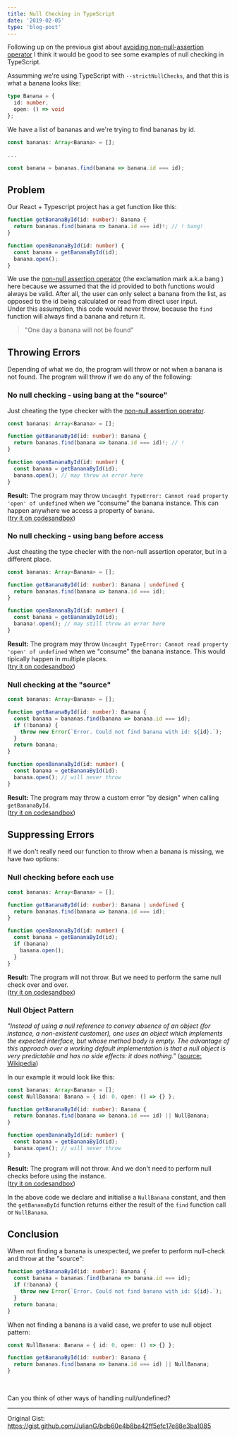 ```yaml
---
title: Null Checking in TypeScript
date: '2019-02-05'
type: 'blog-post'
---
```


Following up on the previous gist about [avoiding non-null-assertion operator](https://gist.github.com/JulianG/18af9b9ff582764a87639d61d4587da1/) I think it would be good to see some examples of null checking in TypeScript.

Assumming we're using TypeScript with `--strictNullChecks`, and that this is what a banana looks like:
```typescript
type Banana = {
  id: number,
  open: () => void
};
```
We have a list of bananas and we're trying to find bananas by id. 
```typescript
const bananas: Array<Banana> = [];

...

const banana = bananas.find(banana => banana.id === id);
```

## Problem

Our React + Typescript project has a get function like this:

```typescript
function getBananaById(id: number): Banana {
  return bananas.find(banana => banana.id === id)!; // ! bang!
}

function openBananaById(id: number) {
  const banana = getBananaById(id);
  banana.open();
}
```

We use the [non-null assertion operator](https://www.typescriptlang.org/docs/handbook/release-notes/typescript-2-0.html) (the exclamation mark a.k.a bang ) here because we assumed that the id provided to both functions would always be valid. After all, the user can only select a banana from the list, as opposed to the id being calculated or read from direct user input.  
Under this assumption, this code would never throw, because the `find` function will always find a banana and return it.

> "One day a banana will not be found"

## Throwing Errors

Depending of what we do, the program will throw or not when a banana is not found. The program will throw if we do any of the following:

### No null checking - using bang at the "source"

Just cheating the type checker with the [non-null assertion operator](https://www.typescriptlang.org/docs/handbook/release-notes/typescript-2-0.html).
```typescript
const bananas: Array<Banana> = [];

function getBananaById(id: number): Banana {
  return bananas.find(banana => banana.id === id)!; // !
}

function openBananaById(id: number) {
  const banana = getBananaById(id);
  banana.open(); // may throw an error here
}
```
**Result:** The program may throw `Uncaught TypeError: Cannot read property 'open' of undefined` when we "consume" the banana instance. This can happen anywhere we access a property of `banana`.  
([try it on codesandbox](https://codesandbox.io/s/61p58m3l63))

### No null checking - using bang before access

Just cheating the type checler with the non-null assertion operator, but in a different place.

```typescript
const bananas: Array<Banana> = [];

function getBananaById(id: number): Banana | undefined {
  return bananas.find(banana => banana.id === id);
}

function openBananaById(id: number) {
  const banana = getBananaById(id);
  banana!.open(); // may still throw an error here
}
```
**Result:** The program may throw `Uncaught TypeError: Cannot read property 'open' of undefined` when we "consume" the banana instance. This would tipically happen in multiple places.  
([try it on codesandbox](https://codesandbox.io/s/x3xpw0q06q))

### Null checking at the "source"

```typescript
const bananas: Array<Banana> = [];

function getBananaById(id: number): Banana {
  const banana = bananas.find(banana => banana.id === id);
  if (!banana) {
    throw new Error(`Error. Could not find banana with id: ${id}.`);
  }
  return banana;
}

function openBananaById(id: number) {
  const banana = getBananaById(id);
  banana.open(); // will never throw
}
```
**Result:** The program may throw a custom error "by design" when calling `getBananaById`.  
([try it on codesandbox](https://codesandbox.io/s/34kjlwmkm5))

## Suppressing Errors

If we don't really need our function to throw when a banana is missing, we have two options:

### Null checking before each use

```typescript
const bananas: Array<Banana> = [];

function getBananaById(id: number): Banana | undefined {
  return bananas.find(banana => banana.id === id);
}

function openBananaById(id: number) {
  const banana = getBananaById(id);
  if (banana)
    banana.open();
  }
}
```
**Result:** The program will not throw. But we need to perform the same null check over and over.  
([try it on codesandbox](https://codesandbox.io/s/1o9wknlpll))

### Null Object Pattern

*"Instead of using a null reference to convey absence of an object (for instance, a non-existent customer), one uses an object which implements the expected interface, but whose method body is empty. The advantage of this approach over a working default implementation is that a null object is very predictable and has no side effects: it does nothing."* ([source: Wikipedia](https://en.wikipedia.org/wiki/Null_object_pattern))

In our example it would look like this:
```typescript
const bananas: Array<Banana> = [];
const NullBanana: Banana = { id: 0, open: () => {} };

function getBananaById(id: number): Banana {
  return bananas.find(banana => banana.id === id) || NullBanana;
}

function openBananaById(id: number) {
  const banana = getBananaById(id);
  banana.open(); // will never throw
}
```
**Result:** The program will not throw. And we don't need to perform null checks before using the instance.  
([try it on codesandbox](https://codesandbox.io/s/o7y981913q))

In the above code we declare and initialise a `NullBanana` constant, and then the `getBananaById` function returns either the result of the `find` function call or `NullBanana`.

## Conclusion

When not finding a banana is unexpected, we prefer to perform null-check and throw at the "source":

```typescript
function getBananaById(id: number): Banana {
  const banana = bananas.find(banana => banana.id === id);
  if (!banana) {
    throw new Error(`Error. Could not find banana with id: ${id}.`);
  }
  return banana;
}
```

When not finding a banana is a valid case, we prefer to use null object pattern:

```typescript
const NullBanana: Banana = { id: 0, open: () => {} };

function getBananaById(id: number): Banana {
  return bananas.find(banana => banana.id === id) || NullBanana;
}
```
<br/>

Can you think of other ways of handling null/undefined?

----
Original Gist: https://gist.github.com/JulianG/bdb60e4b8ba42ff5efc17e88e3ba1085